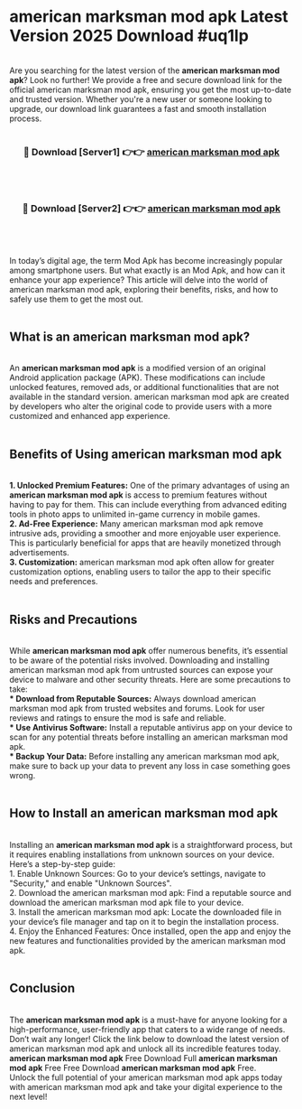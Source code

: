 # american marksman mod apk Latest Version 2025 Download #uq1lp<br>
<br>
Are you searching for the latest version of the <strong>american marksman mod apk</strong>? Look no further! We provide a free and secure download link for the official american marksman mod apk, ensuring you get the most up-to-date and trusted version. Whether you're a new user or someone looking to upgrade, our download link guarantees a fast and smooth installation process.
<br>
<br>
<div align="center">
<h3>🔴 Download [Server1] 👉👉 <a href="https://modyolo.store/american_marksman_mod_apk">american marksman mod apk</a></h3><br>
<br>
<h3>🔴 Download [Server2] 👉👉 <a href="https://modyolo.store/=american_marksman_mod_apk">american marksman mod apk</a></h3><br>
</div>
<br>
<br>
In today’s digital age, the term Mod Apk has become increasingly popular among smartphone users. But what exactly is an Mod Apk, and how can it enhance your app experience? This article will delve into the world of american marksman mod apk, exploring their benefits, risks, and how to safely use them to get the most out.
<br>
<br>
<h2>What is an american marksman mod apk?</h2>
<br>
An <strong>american marksman mod apk</strong> is a modified version of an original Android application package (APK). These modifications can include unlocked features, removed ads, or additional functionalities that are not available in the standard version. american marksman mod apk are created by developers who alter the original code to provide users with a more customized and enhanced app experience.
<br>
<br>
<h2>Benefits of Using american marksman mod apk</h2>
<br>
<strong> 1. Unlocked Premium Features:</strong> One of the primary advantages of using an <strong>american marksman mod apk</strong> is access to premium features without having to pay for them. This can include everything from advanced editing tools in photo apps to unlimited in-game currency in mobile games.
<br>
<strong> 2. Ad-Free Experience:</strong> Many american marksman mod apk remove intrusive ads, providing a smoother and more enjoyable user experience. This is particularly beneficial for apps that are heavily monetized through advertisements.
<br>
<strong> 3. Customization:</strong> american marksman mod apk often allow for greater customization options, enabling users to tailor the app to their specific needs and preferences.
<br>
<br>
<h2>Risks and Precautions</h2>
<br>
While <strong>american marksman mod apk</strong> offer numerous benefits, it’s essential to be aware of the potential risks involved. Downloading and installing american marksman mod apk from untrusted sources can expose your device to malware and other security threats. Here are some precautions to take:
<br>
<strong> * Download from Reputable Sources:</strong> Always download american marksman mod apk from trusted websites and forums. Look for user reviews and ratings to ensure the mod is safe and reliable.
<br>
<strong> * Use Antivirus Software:</strong> Install a reputable antivirus app on your device to scan for any potential threats before installing an american marksman mod apk.
<br>
<strong> * Backup Your Data:</strong> Before installing any american marksman mod apk, make sure to back up your data to prevent any loss in case something goes wrong.
<br>
<br>
<h2>How to Install an american marksman mod apk</h2>
<br>
Installing an <strong>american marksman mod apk</strong> is a straightforward process, but it requires enabling installations from unknown sources on your device. Here’s a step-by-step guide:
<br>
 1. Enable Unknown Sources: Go to your device’s settings, navigate to "Security," and enable "Unknown Sources".
<br>
 2. Download the american marksman mod apk: Find a reputable source and download the american marksman mod apk file to your device.
<br>
 3. Install the american marksman mod apk: Locate the downloaded file in your device’s file manager and tap on it to begin the installation process.
<br>
 4. Enjoy the Enhanced Features: Once installed, open the app and enjoy the new features and functionalities provided by the american marksman mod apk.
<br>
<br>
<h2><strong>Conclusion</strong></h2>
<br>
The <strong>american marksman mod apk</strong> is a must-have for anyone looking for a high-performance, user-friendly app that caters to a wide range of needs. Don’t wait any longer! Click the link below to download the latest version of american marksman mod apk and unlock all its incredible features today.
<br>
<strong>american marksman mod apk</strong> Free Download Full <strong>american marksman mod apk</strong> Free Free Download <strong>american marksman mod apk</strong> Free.
<br>
Unlock the full potential of your american marksman mod apk apps today with american marksman mod apk and take your digital experience to the next level!

